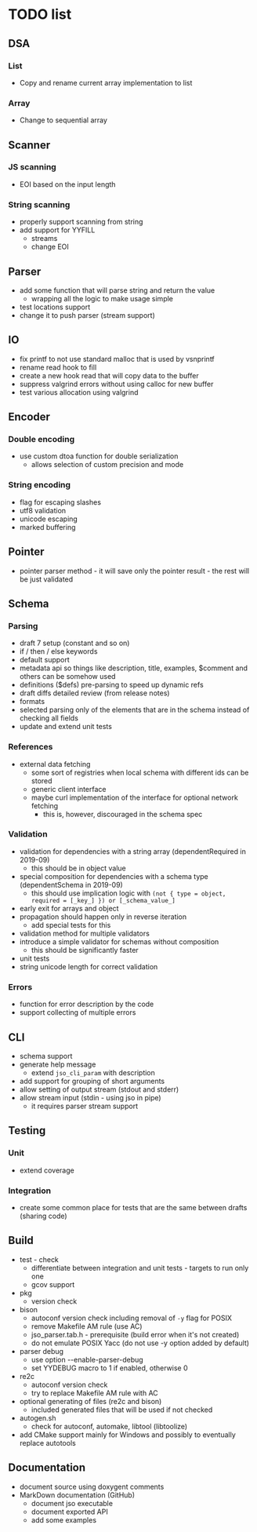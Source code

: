 # TODO list

## DSA

### List
- Copy and rename current array implementation to list

### Array
- Change to sequential array


## Scanner

### JS scanning
- EOI based on the input length

### String scanning
- properly support scanning from string
- add support for YYFILL
  - streams
  - change EOI


## Parser
- add some function that will parse string and return the value
  - wrapping all the logic to make usage simple
- test locations support
- change it to push parser (stream support)


## IO
- fix printf to not use standard malloc that is used by vsnprintf
- rename read hook to fill
- create a new hook read that will copy data to the buffer
- suppress valgrind errors without using calloc for new buffer
- test various allocation using valgrind


## Encoder

### Double encoding
- use custom dtoa function for double serialization
  - allows selection of custom precision and mode

### String encoding
- flag for escaping slashes
- utf8 validation
- unicode escaping
- marked buffering


## Pointer

- pointer parser method - it will save only the pointer result - the rest will be just validated


## Schema

### Parsing

- draft 7 setup (constant and so on)
- if / then / else keywords
- default support
- metadata api so things like description, title, examples, $comment and others can be somehow used
- definitions ($defs) pre-parsing to speed up dynamic refs
- draft diffs detailed review (from release notes)
- formats
- selected parsing only of the elements that are in the schema instead of checking all fields
- update and extend unit tests

### References

- external data fetching
  - some sort of registries when local schema with different ids can be stored
  - generic client interface
  - maybe curl implementation of the interface for optional network fetching
    - this is, however, discouraged in the schema spec

### Validation

- validation for dependencies with a string array (dependentRequired in 2019-09)
  - this should be in object value
- special composition for dependencies with a schema type (dependentSchema in 2019-09)
  - this should use implication logic with `(not { type = object, required = [_key_] }) or [_schema_value_]` 
- early exit for arrays and object
- propagation should happen only in reverse iteration
  - add special tests for this
- validation method for multiple validators
- introduce a simple validator for schemas without composition
  - this should be significantly faster
- unit tests
- string unicode length for correct validation

### Errors

- function for error description by the code
- support collecting of multiple errors

## CLI

- schema support
- generate help message
  - extend `jso_cli_param` with description
- add support for grouping of short arguments
- allow setting of output stream (stdout and stderr)
- allow stream input (stdin - using jso in pipe)
  - it requires parser stream support

## Testing

### Unit
- extend coverage

### Integration
- create some common place for tests that are the same between drafts (sharing code)

## Build
- test - check
  - differentiate between integration and unit tests - targets to run only one
  - gcov support
- pkg
  - version check
- bison
  - autoconf version check including removal of `-y` flag for POSIX
  - remove Makefile AM rule (use AC)
  - jso_parser.tab.h - prerequisite (build error when it's not created)
  - do not emulate POSIX Yacc (do not use -y option added by default)
- parser debug
  - use option --enable-parser-debug
  - set YYDEBUG macro to 1 if enabled, otherwise 0
- re2c
  - autoconf version check
  - try to replace Makefile AM rule with AC
- optional generating of files (re2c and bison)
  - included generated files that will be used if not checked
- autogen.sh
  - check for autoconf, automake, libtool (libtoolize)
- add CMake support mainly for Windows and possibly to eventually replace autotools

## Documentation
- document source using doxygent comments
- MarkDown documentation (GitHub)
  - document jso executable
  - document exported API
  - add some examples
